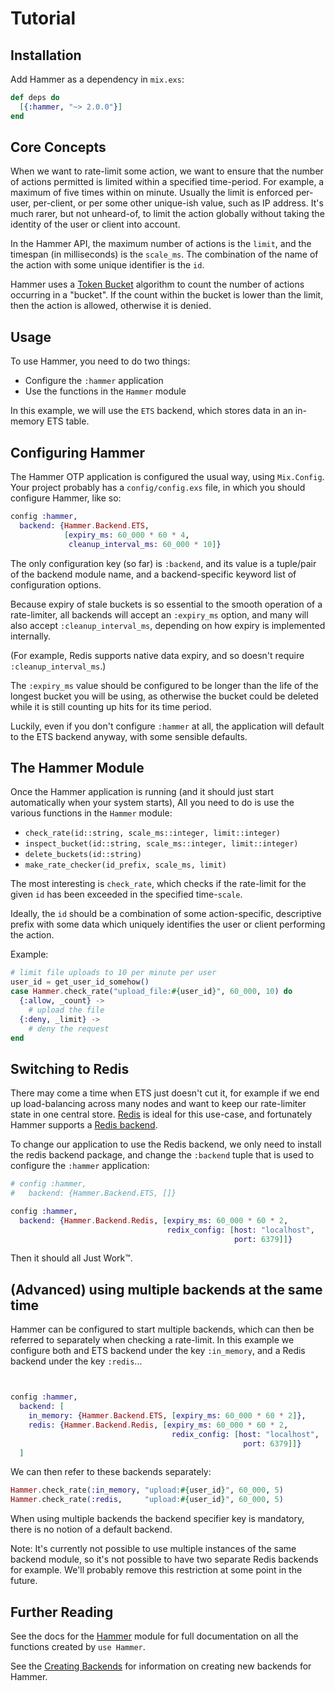 # Tutorial


## Installation

Add Hammer as a dependency in `mix.exs`:

```elixir
def deps do
  [{:hammer, "~> 2.0.0"}]
end
```


## Core Concepts

When we want to rate-limit some action, we want to ensure that the number of
actions permitted is limited within a specified time-period. For example, a
maximum of five times within on minute. Usually the limit is enforced per-user,
per-client, or per some other unique-ish value, such as IP address. It's much
rarer, but not unheard-of, to limit the action globally without taking the
identity of the user or client into account.

In the Hammer API, the maximum number of actions is the `limit`, and the
timespan (in milliseconds) is the `scale_ms`. The combination of the name of the
action with some unique identifier is the `id`.

Hammer uses a [Token Bucket](https://en.wikipedia.org/wiki/Token_bucket)
algorithm to count the number of actions occurring in a "bucket". If the count
within the bucket is lower than the limit, then the action is allowed, otherwise
it is denied.


## Usage

To use Hammer, you need to do two things:

- Configure the `:hammer` application
- Use the functions in the `Hammer` module

In this example, we will use the `ETS` backend, which stores data in an
in-memory ETS table.


## Configuring Hammer

The Hammer OTP application is configured the usual way, using `Mix.Config`.
Your project probably has a `config/config.exs` file, in which you should
configure Hammer, like so:

```elixir
config :hammer,
  backend: {Hammer.Backend.ETS,
            [expiry_ms: 60_000 * 60 * 4,
             cleanup_interval_ms: 60_000 * 10]}
```

The only configuration key (so far) is `:backend`, and its value is a tuple/pair
of the backend module name, and a backend-specific keyword list of configuration
options.

Because expiry of stale buckets is so essential to the smooth operation of a
rate-limiter, all backends will accept an `:expiry_ms` option, and many will
also accept `:cleanup_interval_ms`, depending on how expiry is implemented
internally.

(For example, Redis supports native data expiry, and so doesn't require
`:cleanup_interval_ms`.)

The `:expiry_ms` value should be configured to be longer than the life of the
longest bucket you will be using, as otherwise the bucket could be deleted while
it is still counting up hits for its time period.

Luckily, even if you don't configure `:hammer` at all, the application will
default to the ETS backend anyway, with some sensible defaults.


## The Hammer Module

Once the Hammer application is running (and it should just start automatically
when your system starts), All you need to do is use the various functions in the
`Hammer` module:

- `check_rate(id::string, scale_ms::integer, limit::integer)`
- `inspect_bucket(id::string, scale_ms::integer, limit::integer)`
- `delete_buckets(id::string)`
- `make_rate_checker(id_prefix, scale_ms, limit)`

The most interesting is `check_rate`, which checks if the rate-limit for the
given `id` has been exceeded in the specified time-`scale`.

Ideally, the `id` should be a combination of some action-specific, descriptive
prefix with some data which uniquely identifies the user or client performing
the action.

Example:

```elixir
# limit file uploads to 10 per minute per user
user_id = get_user_id_somehow()
case Hammer.check_rate("upload_file:#{user_id}", 60_000, 10) do
  {:allow, _count} ->
    # upload the file
  {:deny, _limit} ->
    # deny the request
end
```

## Switching to Redis

There may come a time when ETS just doesn't cut it, for example if we end up
load-balancing across many nodes and want to keep our rate-limiter state in one
central store. [Redis](https://redis.io) is ideal for this use-case, and
fortunately Hammer supports
a [Redis backend](https://github.com/ExHammer/hammer-backend-redis).

To change our application to use the Redis backend, we only need to install the
redis backend package, and change the `:backend` tuple that is used to configure
the `:hammer` application:

```elixir
# config :hammer,
#   backend: {Hammer.Backend.ETS, []}

config :hammer,
  backend: {Hammer.Backend.Redis, [expiry_ms: 60_000 * 60 * 2,
                                   redix_config: [host: "localhost",
                                                  port: 6379]]}
```

Then it should all Just Work™.


## (Advanced) using multiple backends at the same time

Hammer can be configured to start multiple backends, which can then be referred
to separately when checking a rate-limit. In this example we configure both and
ETS backend under the key `:in_memory`, and a Redis backend under the key
`:redis`...

```elixir


config :hammer,
  backend: [
    in_memory: {Hammer.Backend.ETS, [expiry_ms: 60_000 * 60 * 2]},
    redis: {Hammer.Backend.Redis, [expiry_ms: 60_000 * 60 * 2,
                                    redix_config: [host: "localhost",
                                                    port: 6379]]}
  ]
```

We can then refer to these backends separately:

```elixir
Hammer.check_rate(:in_memory, "upload:#{user_id}", 60_000, 5)
Hammer.check_rate(:redis,     "upload:#{user_id}", 60_000, 5)
```

When using multiple backends the backend specifier key is mandatory, there is no
notion of a default backend.

Note: It's currently not possible to use multiple instances of the same backend
module, so it's not possible to have two separate Redis backends for example.
We'll probably remove this restriction at some point in the future.


## Further Reading

See the docs for the [Hammer](/hammer/Hammer.html) module for full documentation
on all the functions created by `use Hammer`.

See the [Creating Backends](/hammer/creatingbackends.html) for information on
creating new backends for Hammer.

